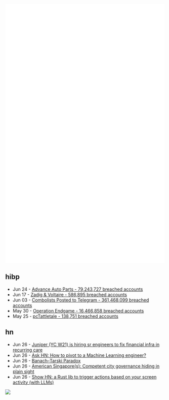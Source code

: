 ![Metrics](https://raw.githubusercontent.com/phixion/phixion/master/metrics.svg)

## hibp

<!--
for https://github.com/phixion/phixion/blob/main/.github/workflows/feeds.yml
-->
<!--START_SECTION:haveibeenpwnd-->
- Jun 24 - [Advance Auto Parts - 79,243,727 breached accounts](https://haveibeenpwned.com/PwnedWebsites#AdvanceAutoParts)
- Jun 17 - [Zadig & Voltaire - 586,895 breached accounts](https://haveibeenpwned.com/PwnedWebsites#ZadigVoltaire)
- Jun 03 - [Combolists Posted to Telegram - 361,468,099 breached accounts](https://haveibeenpwned.com/PwnedWebsites#TelegramCombolists)
- May 30 - [Operation Endgame - 16,466,858 breached accounts](https://haveibeenpwned.com/PwnedWebsites#OperationEndgame)
- May 25 - [pcTattletale - 138,751 breached accounts](https://haveibeenpwned.com/PwnedWebsites#pcTattletale)
<!--END_SECTION:haveibeenpwnd-->

## hn

<!--
for https://github.com/phixion/phixion/blob/main/.github/workflows/feeds.yml
-->
<!--START_SECTION:hn-->
- Jun 26 - [Juniper (YC W21) is hiring sr engineers to fix financial infra in recurring care](https://jobs.lever.co/juniperplatform/4295e9c0-57a2-45a5-b120-75b065b2a492)
- Jun 26 - [Ask HN: How to pivot to a Machine Learning engineer?](https://news.ycombinator.com/item?id=40797858)
- Jun 26 - [Banach–Tarski Paradox](https://en.wikipedia.org/wiki/Banach%E2%80%93Tarski_paradox)
- Jun 26 - [American Singapore(s): Competent city governance hiding in plain sight](https://www.population.fyi/p/american-singapores-effective-city)
- Jun 26 - [Show HN: a Rust lib to trigger actions based on your screen activity (with LLMs)](https://github.com/louis030195/screen-pipe)
<!--END_SECTION:hn-->

<!--
for https://yhype.me
-->
![](https://hit.yhype.me/github/profile?user_id=13013670)
